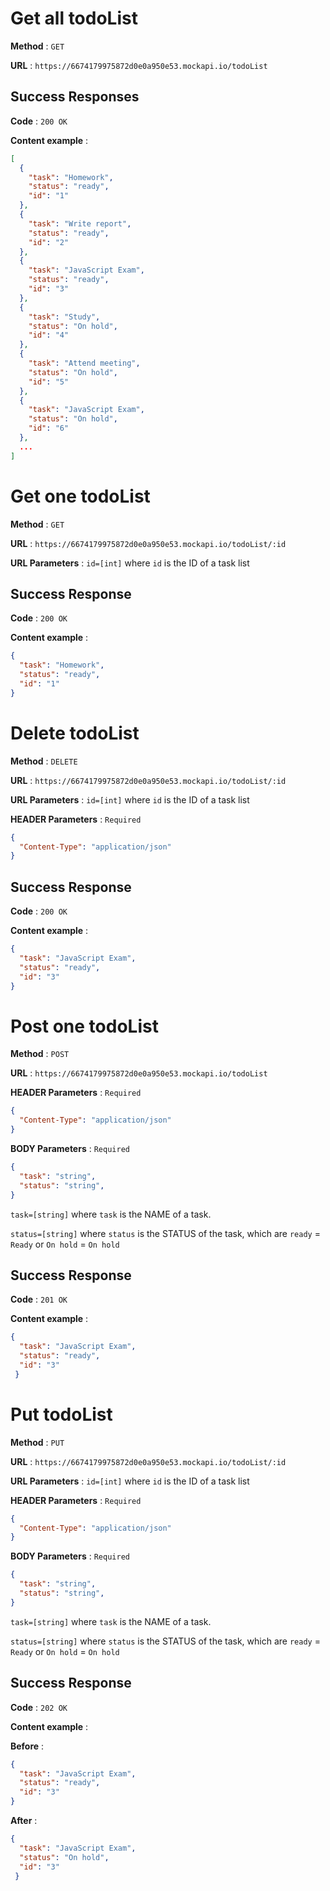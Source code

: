# Get all todoList

**Method** : `GET`

**URL** : `https://6674179975872d0e0a950e53.mockapi.io/todoList`

## Success Responses

**Code** : `200 OK`

**Content example** :

```json
[
  {
    "task": "Homework",
    "status": "ready",
    "id": "1"
  },
  {
    "task": "Write report",
    "status": "ready",
    "id": "2"
  },
  {
    "task": "JavaScript Exam",
    "status": "ready",
    "id": "3"
  },
  {
    "task": "Study",
    "status": "On hold",
    "id": "4"
  },
  {
    "task": "Attend meeting",
    "status": "On hold",
    "id": "5"
  },
  {
    "task": "JavaScript Exam",
    "status": "On hold",
    "id": "6"
  },
  ...
]
```





# Get one todoList

**Method** : `GET`

**URL** : `https://6674179975872d0e0a950e53.mockapi.io/todoList/:id`

**URL Parameters** : `id=[int]` where `id` is the ID of a task list

## Success Response

**Code** : `200 OK`

**Content example** :

```json
{
  "task": "Homework",
  "status": "ready",
  "id": "1"
}
```





# **Delete** todoList

**Method** : `DELETE`

**URL** : `https://6674179975872d0e0a950e53.mockapi.io/todoList/:id`

**URL Parameters** : `id=[int]` where `id` is the ID of a task list

**HEADER Parameters** :  `Required`

```json
{
  "Content-Type": "application/json"
}
```


## Success Response

**Code** : `200 OK`

**Content example** :

```json
{
  "task": "JavaScript Exam",
  "status": "ready",
  "id": "3" 
}
```





# **Post** one todoList

**Method** : `POST`

**URL** : `https://6674179975872d0e0a950e53.mockapi.io/todoList`

**HEADER Parameters** :  `Required`

```json
{
  "Content-Type": "application/json"
}
```

**BODY Parameters** : `Required`

```json
{
  "task": "string",
  "status": "string",
}
```

`task=[string]` where `task` is the NAME of a task.

`status=[string]` where `status` is the STATUS of the task, which are `ready` = `Ready` or `On hold` = `On hold`


## Success Response

**Code** : `201 OK`

**Content example** :

```json
{
  "task": "JavaScript Exam",
  "status": "ready",
  "id": "3"
 }
```





# **Put** todoList

**Method** : `PUT`

**URL** : `https://6674179975872d0e0a950e53.mockapi.io/todoList/:id`

**URL Parameters** : `id=[int]` where `id` is the ID of a task list

**HEADER Parameters** :  `Required`

```json
{
  "Content-Type": "application/json"
}
```

**BODY Parameters** : `Required`

```json
{
  "task": "string",
  "status": "string",
}
```

`task=[string]` where `task` is the NAME of a task.

`status=[string]` where `status` is the STATUS of the task, which are `ready` = `Ready` or `On hold` = `On hold`


## Success Response

**Code** : `202 OK`

**Content example** :

**Before** :

```json
{
  "task": "JavaScript Exam",
  "status": "ready",
  "id": "3" 
}
```
**After** :

```json
{
  "task": "JavaScript Exam",
  "status": "On hold",
  "id": "3"
 }
```
